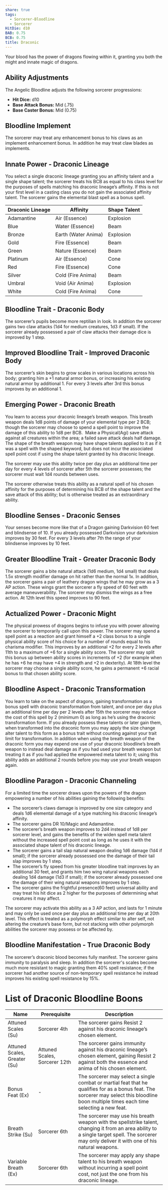 ```yaml
---
share: true
tags:
  - Sorcerer-Bloodline
  - Sorcerer
HitDie: d10
BAB: 0.75
BCB: 0.75
title: Draconic
---
```


Your blood has the power of dragons flowing within it, granting you both the might and innate magic of dragons.

## Ability Adjustments
The Angelic Bloodline adjusts the following sorcerer progressions:
 - **Hit Dice:** d10
 - **Base Attack Bonus:** Mid (.75)
 - **Base Caster Bonus:** Mid (0.75)

## Bloodline Implement
The sorcerer may treat any enhancement bonus to his claws as an implement enhancement bonus. In addition he may treat claw blades as implements.

## Innate Power - Draconic Lineage
You select a single draconic lineage granting you an affinity talent and a single shape talent; the sorcerer treats his BCB as equal to his class level for the purposes of spells matching his draconic lineage’s affinity. If this is not your first level in a casting class you do not gain the associated affinity talent. The sorcerer gains the elemental blast spell as a bonus spell.

|Draconic Lineage|Affinity|Shape Talent|
|---|---|---|
|Adamantine|Air (Essence)|Explosion|
|Blue|Water (Essence)|Beam|
|Bronze|Earth (Water Anima)|Explosion|
|Gold|Fire (Essence)|Beam|
|Green|Nature (Essence)|Beam|
|Platinum|Air (Essence)|Cone|
|Red|Fire (Essence)|Cone|
|Silver|Cold (Fire Anima)|Beam|
|Umbral|Void (Air Anima)|Explosion|
|White|Cold (Fire Anima)|Cone|

## Bloodline Trait - Draconic Body
The sorcerer’s pupils become more reptilian in look. In addition the sorcerer gains two claw attacks (1d4 for medium creatures, 1d3 if small). If the sorcerer already possessed a pair of claw attacks their damage dice is improved by 1 step.

## Improved Bloodline Trait - Improved Draconic Body
The sorcerer’s skin begins to grow scales in various locations across his body; granting him a +1 natural armor bonus, or increasing his existing natural armor by additional 1. For every 3 levels after 3rd this bonus improves by an additional 1.

## Emerging Power - Draconic Breath
You learn to access your draconic lineage’s breath weapon. This breath weapon deals 1d8 points of damage of your elemental type per 2 BCB; though the sorcerer may choose to spend a spell point to improve the damage of this ability to 1d8 per BCB.  Make a Physical(Agi) save attack against all creatures within the area; a failed save attack deals half damage. The shape of the breath weapon may have shape talents applied to it as if it was a spell with the shaped keyword, but does not incur the associated spell point cost if using the shape talent granted by his draconic lineage.

The sorcerer may use this ability twice per day plus an additional time per day for every 4 levels of sorcerer after 5th the sorcerer possesses; the sorcerer must wait 1d4 rounds between uses.

The sorcerer otherwise treats this ability as a natural spell of his chosen affinity for the purposes of determining his BCB of the shape talent and the save attack of this ability; but is otherwise treated as an extraordinary ability.

## Bloodline Senses - Draconic Senses
Your senses become more like that of a Dragon gaining Darkvision 60 feet and blindsense of 10. If you already possessed Darkvision your darkvision improves by 30 feet. For every 3 levels after 7th the range of your blindsense improves by 10 feet.

## Greater Bloodline Trait - Greater Draconic Body
The sorcerer gains a bite natural attack (1d6 medium, 1d4 small) that deals 1.5x strength modifier damage on hit rather than the normal 1x. In addition, the sorcerer gains a pair of leathery dragon wings that he may grow as a 3 AP action. These wings grant the sorcerer a fly speed of 60 feet with average maneuverability. The sorcerer may dismiss the wings as a free action. At 12th level this speed improves to 90 feet.

## Actualized Power - Draconic Might
The physical prowess of dragons begins to infuse you with power allowing the sorcerer to temporarily call upon this power. The sorcerer may spend a spell point as a reaction and grant himself a +2 class bonus to a single physical ability score of his choice for a number of rounds equal to his charisma modifier. This improves by an additional +2 for every 2 levels after 11th to a maximum of +6 for a single ability score. The sorcerer may split this bonus up between ability scores in increments of +2 (for example when he has +6 he may have +4 in strength and +2 in dexterity). At 18th level the sorcerer may choose a single ability score, he gains a permanent +6 racial bonus to that chosen ability score.

## Bloodline Aspect - Draconic Transformation
You learn to take on the aspect of dragons, gaining transformation as a bonus spell with draconic transformation from talent, and once per day plus an additional time per day per 2 levels after 15th the sorcerer may reduce the cost of this spell by 2 (minimum 0) as long as he’s using the draconic transformation form. If you already possess these talents or later gain them, when transformed into the draconic form you may apply the size change alter talent to this form as a bonus trait without counting against your trait limit for transformation. In addition when using the breath weapon of the draconic form you may expend one use of your draconic bloodline’s breath weapon to instead deal damage as if you had used your breath weapon but treating it as if you had applied the empowered meta talent to it; using this ability adds an additional 2 rounds before you may use your breath weapon again.

## Bloodline Paragon - Draconic Channeling
For a limited time the sorcerer draws upon the powers of the dragon empowering a number of his abilities gaining the following benefits:

- The sorcerer’s claws damage is improved by one size category and deals 1d6 elemental damage of a type matching his draconic lineage’s affinity.
- The sorcerer gains DR 10/Magic and Adamantine.
- The sorcerer’s breath weapon improves to 2d4 instead of 1d8 per sorcerer level, and gains the benefits of the widen spell meta talent without the increased spell point cost as long as he uses it with the associated shape talent of his draconic lineage.
- The sorcerer gains a tail slap natural weapon dealing 1d6 damage (1d4 if small); if the sorcerer already possessed one the damage of their tail slap improves by 1 step.
- The sorcerer’s fly speed from his greater bloodline trait improves by an additional 30 feet, and grants him two wing natural weapons each dealing 1d4 damage (1d3 if small); if the sorcerer already possessed one the damage of their wing natural weapons improves by 1 step.
- The sorcerer gains the frightful presence(60 feet) universal ability and may treat his hit dice as 2 higher for the purposes of determining what creatures it may affect.

The sorcerer may activate this ability as a 3 AP action, and lasts for 1 minute and may only be used once per day plus an additional time per day at 20th level. This effect is treated as a polymorph effect similar to alter self, not altering the creature’s base form, but not stacking with other polymorph abilities the sorcerer may possess or be affected by.

## Bloodline Manifestation - True Draconic Body
The sorcerer’s draconic blood becomes fully manifest. The sorcerer gains immunity to paralysis and sleep. In addition the sorcerer's scales become much more resistant to magic granting them 40% spell resistance; if the sorcerer had another source of non-temporary spell resistance he instead improves his existing spell resistance by 15%.

# List of Draconic Bloodline Boons
| Name                         | Prerequisite                  | Description                                                                                                                                                                                      |
| ---------------------------- | ----------------------------- | ------------------------------------------------------------------------------------------------------------------------------------------------------------------------------------------------ |
| Attuned Scales (Su)          | Sorcerer 4th                  | The sorcerer gains Resist 2 against his draconic lineage’s chosen element.                                                                                                                       |
| Attuned Scales, Greater (Su) | Attuned Scales, Sorcerer 12th | The sorcerer gains immunity against his draconic lineage’s chosen element, gaining Resist 2 against both the essence and anima of his chosen element.                                            |
| Bonus Feat (Ex)              | \-                            | The sorcerer may select a single combat or martial feat that he qualifies for as a bonus feat. The sorcerer may select this bloodline boon multiple times each time selecting a new feat.        |
| Breath Strike (Su)           | Sorcerer 6th                  | The sorcerer may use his breath weapon with the spellstrike talent, changing it from an area ability to a single target spell. The sorcerer may only deliver it with one of his natural weapons. |
| Variable Breath (Ex)         | Sorcerer 6th                  | The sorcerer may apply any shape talent to his breath weapon without incurring a spell point cost, not just the one from his draconic lineage.                                                   |
